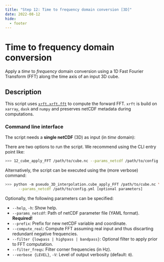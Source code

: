 ```yaml
---
title: "Step 12: Time to frequency domain conversion [3D]"
date: 2022-08-12
hide:
  - footer
---
```


# Time to frequency domain conversion
Apply a _time_ to _frequency_ domain conversion using a 1D Fast Fourier Transform (FFT) along the time axis of an input 3D cube.

## Description
This script uses [`xrft.xrft.fft`](https://xrft.readthedocs.io/en/latest/api.html#xrft.xrft.fft) to compute the forward FFT. `xrft` is build on `xarray`, `dask` and `numpy` and preserves netCDF metadata during computations.

### Command line interface
The script needs a **single netCDF** (3D) as input (in _time_ domain):

There are two options to run the script. We recommend using the CLI entry point like:
```bash
>>> 12_cube_apply_FFT /path/to/cube.nc --params_netcdf /path/to/config.yml [optional parameters]
```
Alternatively, the script can be executed using the (more verbose) command:
```bash
>>> python -m pseudo_3D_interpolation.cube_apply_FFT /path/to/cube.nc \
      --params_netcdf /path/to/config.yml [optional parameters]
```

Optionally, the following parameters can be specified:

- `--help`, `-h`: Show help.
- `--params_netcdf`: Path of netCDF parameter file (YAML format). **Required!**
- `--prefix`: Prefix for new netCDF variable and coordinate.
- `--compute_real`: Compute FFT assuming real input and thus discarting redundant negative frequencies.
- `--filter {lowpass | highpass | bandpass}`: Optional filter to apply prior to FFT computation.
- `--filter_freqs`: Filter corner frequencies (in Hz).
- `--verbose {LEVEL}`, `-V`: Level of output verbosity (default: `0`).